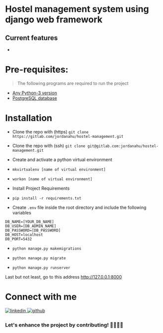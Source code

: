 # Hostel management system using django web framework


Current features
----------------
* 


# Pre-requisites:

> The following programs are required to run the project

- [Any Python-3 version](https://www.python.org/downloads/)
- [PostgreSQL database](https://www.postgresql.org/download/)

# Installation

- Clone the repo with (https) `git clone https://gitlab.com/jordanahu/hostel-management.git`
- Clone the repo with (ssh) `git clone git@gitlab.com:jordanahu/hostel-management.git`

- Create and activate a python virtual environment
- `mkvirtualenv [name of virtual environment]`
- `workon [name of virtual environment]`

- Install Project Requirements
- `pip install -r requirements.txt`

- Create `.env` file inside the root directory and include the following variables
```config
DB_NAME=[YOUR_DB_NAME]
DB_USER=[DB_ADMIN_NAME]
DB_PASSWORD=[DB_PASSWORD]
DB_HOST=localhost
DB_PORT=5432
```

- `python manage.py makemigrations`

- `python manage.py migrate`

- `python manage.py runserver`

Last but not least, go to this address http://127.0.0.1:8000

# Connect with me

<div>
<a href="https://www.linkedin.com/in/nyarko-george-76478b1aa" target="_blank">
<img src=https://img.shields.io/badge/linkedin-%231E77B5.svg?&style=for-the-badge&logo=linkedin&logoColor=white alt=linkedin style="margin-bottom: 5px;" />
</a>
<a href="https://github.com/Okyesco" target="_blank">
<img src=https://img.shields.io/badge/github-%2324292e.svg?&style=for-the-badge&logo=github&logoColor=white alt=github style="margin-bottom: 5px;" />
</a>
</div>

### Let's enhance the project by contributing! 👩‍💻👩‍💻